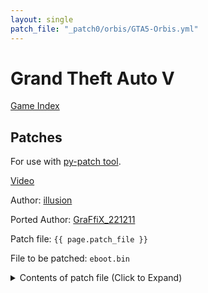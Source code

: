 ```yaml
---
layout: single
patch_file: "_patch0/orbis/GTA5-Orbis.yml"
---
```


# Grand Theft Auto V

[Game Index](/patch/#ps4)

## Patches

For use with [py-patch tool](https://github.com/illusion0001/py-patcher/releases/latest).

[Video](https://youtu.be/FqTg3Sij3MQ)

Author: [illusion](https://twitter.com/illusion0002)

Ported Author: [GraFfiX_221211](https://twitter.com/GraFfiX_221211)

Patch file: `{{ page.patch_file }}`

File to be patched: `eboot.bin`

<details>
<summary>Contents of patch file (Click to Expand)</summary>

{% highlight yml %}
{% flexible_include {{ page.patch_file }} %}
{% endhighlight %}

</details>
